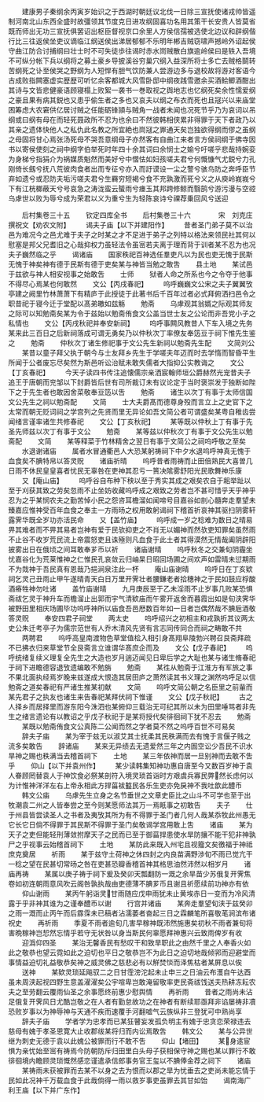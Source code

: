 <!-- { "loadSidebar": true } -->
　　建康男子秦纲余丙寅岁始识之于西湖时朝廷议北伐一日除三宣抚使诸戎帅皆遥制河南北山东西全盛时故彊领其节度克日进攻纲固喜功名用其策干长安贵人皆莫省既而师出无功三宣抚俱罢诏出枢臣督视京口余里人方侯信孺被选使北边议和辟纲偕行比三往返侯坐吏议谪临江纲送侯出涕居郁郁不乐明年郴吉贼窃啸声撼岭外诏起侯守曲江防合讨捕纲曰壮士时不可失徒歩往谒时赤水峝贼散白旗逾岭侯曰是轶入吾境不可纵分帐下兵以纲将之募土豪乡导披溪谷穷巢穴纲入益深所将士多亡去贼格鬬转苦纲死之讣至侯哭之野纲为人短悍有胆气饮防兼人尝游边多与退校故将游对客语今古成败指闗塞虚实歴歴可听忆余客都城大风雪卧邸中纲夜践雪邀余买酒鲙鲫酒酣出其诗与文皆悲健豪语顾寝榻上败絮一袭书一巻取视之舆地志也忆纲死矣余性懦爱纲之豪且果有病其鋭也又患乎偷生者之多也又哀夫以纲之布衣而死也且冦兴以来庙堂困筹虑大农窘供亿居讨贼之任能砺锋頴与贼角一战者未闻也况死节乎乃为哀词以吊纲或曰纲有母在而轻死聂政所不忍为也余曰不然彼韩相侠累非得罪于天下者政乃以其亲之遗体快他人之私仇此名教之所宜絶也峝冦之罪通天矣岂独欲得纲而僇之虽纲之母固将甘心焉张汤死母不哭吾意纲母子亦然客有自曲江来者言方侯祠纲于佛寺因书以寄侯使刻之祠中纲字伯举死时年四十余其词曰余悯士之媮兮吁嗟乎悲哉持婉娈为身梯兮指狷介为祸媒质魁然而美好兮中慴怯如妇孩嗟夫君兮何慨慷气尤鋭兮力孔刚倚长劔兮抚八荒彼肉食者出而专征兮亦入而訏谟设一尘之警兮骇鸟防之奔呼臣节弃如遗兮或忍防夫垢污嗟夫君兮生羇穷短褐兮食不充孰激而死兮义之从庾岭峩峩兮下有江桄榔蔽天兮号哀急之涛泷蛮云蜑雨兮瘗玉其邦跨修鲸而翳鹄兮游污漫与空谾乌虖世以败为辱兮成为荣君以义为重兮生为轻陈哀诗兮祼荐乗回风兮送迎


　　后村集卷三十五
　　钦定四库全书
　　后村集巻三十六　　　　宋　刘克庄　撰祝文【劝农文附】
　　谒夫子庙【以下并建阳作】
　　昔者圣门弟子莫不以治邑为难况今之邑尤难于夫子之时某之才不足进于弟子之列特以格法来领民社其何以慰塞是邦父兄耆旧之心哉抑权力虽轻法令虽宻若夫离于理而背于训者某不忍为也况夫子巍然临之乎
　　谒诸庙
　　国家秩祀百神选任羣吏凡以为民也吏无愧于民斯无愧于神矣神有德于民斯有德于吏矣某与神皆当勉之敢吿
　　县土地
　　某试邑于兹欲与神人相安视事之始敢吿
　　士师
　　狱者人命之所系也今之令夺于他事不得尽心焉某也何敢然
　　文公【丙戌春祀】
　　呜呼巍巍文公宋之夫子翼翼攷亭建之阙里竹林萧萧下有精庐于此授徒于此著书后千百年过者必式拜俯洒扫邑令之职昔祀于寝今迁于堂配以髙弟皦如兹觞
　　勉斋
　　乌虖观其翁婿之际观其师友之际可以知勉斋矣某为令于兹始以勉斋侑食文公盖当世士友之公论而非吾党小子之私情也
　　文公【丙戌秋祀并奉安新祠】
　　呜呼事闗风教昔人下车入境之先务某来此三百日之后新祠落成可谓无勇矣乃以仲秋次丁率僚友奉笾豆于祠下惟先生鉴之
　　勉斋
　　仲秋次丁诸生修祀事于文公先生新祠以勉斋先生配
　　文简刘公
　　某昔以童子拜父执于朝今与士友拜乡先生于学嗟夫年迈而时去学惰而智昏平生所闻于公者废忘尽矣然为斯邑听讼治赋未敢失儒者大指抑公实教诲之
　　文公【丁亥春祀】
　　今天子读四书传注追懐儒宗亲洒宸翰师垣公爵赫然光宠昔夫子追王于唐朝而兖邹以下封爵皆后世有司所裁订未有议论定于当时褒崇发于独断如陛下之于先生者也敢因舍菜敬奉豆笾以吿
　　勉斋
　　诸生以次丁有事于太师信国文公先生之祠以勉斋配
　　文简
　　士大夫爵髙而德尊身殁而言立上之史官下之太常而朝无贬词祠之学宫列之先贤而里无异论如吾文简公者可谓盛矣某粤自稚齿尝闻绪言谨率诸生共修春祀
　　文公【丁亥秋祀】
　　某等既以仲秋上丁有事于先圣先师兹以次丁有事于文公
　　勉斋
　　某等兹以仲秋次丁有事于文公先生以勉斋配
　　文简
　　某等释菜于竹林精舍之翌日有事于文简公之祠呜呼敬之至矣
　　水退谢诸庙
　　属者水冒通衢邑人大恐某躬祷祠下中夕水退呜呼神真无愧于血食矣不腆特帛以答灵贶
　　诸庙祈晴
　　呜呼昔者雨祷而止田倍熟民大喜曽几日雨不休民皇皇喜者忧民无辜咎在吏神其忍亏一篑决隂雾舒阳光民歌舞神乐康
　　又【庵山庙】
　　呜呼谷自布种下秧以至于秀实其成之艰矣农自于耜举趾以至于刈获其致之劳矣忽雨不止坐妨收藏呜呼成之艰致之劳者岂不甚可惜乎天乎神乎忍为之乎某悯农夫之勤苦悼小民之怨咨耳檐溜如闻啼号目嘉谷如剖心髓奔走羣望未臻嘉应惟神受百年血食之奉主一方雨旸之权用敢躬谒祠下稽首祈哀神其驱扫阴雾轩露霁华既全岁功亦活民命
　　又【盖竹庙】
　　呜呼成一岁之稔难为数日之晴易畀其难者而不畀其易者岂神有爱于民欤抑吏之不肖无以媚神而然欤吏知罪矣虽然雨不止谷不收岁荒民流上帝震怒吏且诛殛则凡血食于此土者其得漠然无情哉阖阴辟阳披雾出日在俄顷之间耳敢奉芗币以祈
　　诸庙谢晴
　　呜呼秋冬之交兼旬阴霾坐忧嘉谷化为荒莱惟神之仁惟民孔哀敛云归岫杲日昭回场圃之间欢声如雷晴未愆期雨不为烖神于吾民真有恩哉乃挹涧泉注此一杯
　　庵山庙谢晴
　　呜呼日在丁亥欵祠乞灵己丑雨止甲午遂晴青天白日万里开霁壮者腰鎌老者拾穗神之于民如鼓应桴酸酒瘠牲神勿吐诸
　　盖竹庙谢晴
　　九月庚辰至于乙未淫雨不止岁事几败某恐惧斋祓乞灵于神升车而檐溜止出郭而宇气清欵庙而午雾开返舍而暮霞出如是旬浃霁华被野田里相庆场圃毕功呜呼神所以庙食吾邑厯数百年如一日者岂偶然哉不腆巵酒敬答灵贶
　　奉安四君子祠堂
　　两太史
　　呜呼绍兴之初相主和戎孰折其议两太史公朱迁考亭子为儒宗范世有人乔木清风先贤有言志同传同合而祠之畴敢不共
　　两聘君
　　呜呼高皇南渡物色草堂值桧入相引身髙翔阜陵勃兴聘召艮斋拜疏不已拂衣归来草堂节全艮斋言立谁谓华髙庶企而及
　　文公【戊子春祀】
　　呜呼统绪复续义理复全先生之大造也岁月遄迈闻见日卑后学之大耻也某与诸生脩春祀于祠下进瞻德容退攷遗编敢不勉旃
　　勉斋
　　某徃从勉斋于江淮方有军旅之事不果北面执经焉岁晚来兹遂成大恨造其居田庐之萧然读其书义理之渊然呜呼足以信勉斋之道矣春祀有严诸生推某初献
　　文简
　　呜呼文简公朝之名臣里之前軰而某先君子之执友也诸生来告春祀某拜伏祠下惟谨
　　文公【戊子秋祀】
　　古之人择乡而居择里而游东阳今洙泗也某俯仰三载治无可纪其所以未为田里唾骂者非先生之绪言遗论有以教诏之乎戊子秋祀于是某将授代矣徘徊祠下犹不忍去
　　勉斋
　　某既以勉斋侑食文公真陈二公闻而然之学者莫不然之呜呼百世不可易矣
　　辞夫子庙
　　某为宰于兹无以淑艾其士抚柔其民秩满而去有愧于言偃子贱之流多矣敢告
　　辞诸庙
　　某来无异绩去无遗爱然三年之内圄空讼少吾民不识水旱神之赐也秩满当去稽首祠下
　　土地
　　某三年依神而居一旦别神而去敢不吿乎
　　仰山【以下并袁州作】
　　某少读韩集知神功惠自唐至今又数百岁神于袁人眷顾罔替袁人于神饮食必祭某剖符入境灵琐首诣时方艰虞兵寡民弊然长虑何以为计惟神洋洋左右上帝永相此方捍菑袚盭民各乐生吏亦免戾神不我吐歆此醴币
　　韩文公庙
　　乌虖先生立身之名节垂世之文章史臣比之山斗不可学也至于出牧潮袁二州之人皆奉尝之至今则某愿师法其万一焉眂事之初敢告
　　夫子
　　仕于州县皆尝读圣人之书者及夷攷其所为有不得罪于圣门者几何人哉某忝牧此州愚无它长它日倘不得罪于其民斯不得罪于圣门矣敬谒学宫用敢上吿
　　诸庙
　　某为天子之吏但能轻刑薄敛拊摩天子之民而已至于御菑捍患使水旱防攘不能干犯非神孰尸之乎视事云始稽首祠下
　　土地
　　某防此来既入州宅且视籀文矣徼福于神祗庶克奠居
　　祈雨
　　某于兹守土荷神之休四封之内良苗满野渉旬不雨已觉亢干一稔之望在民甚切常旸之咎在吏甚恐瓣香稽首神其格思油然沛然以相岁月
　　诸庙再祷
　　某属以庚子祷于祠下爰及癸卯天瓢翻防一溉之余旱苗少苏俄复开霁焦卷如初连朝雨意风吹云阁咎孰执哉由吏德薄不腆芗币且谢且祈愿续前功神亦有依
　　仰山谢雨
　　某丙午躬诣灵甘雨随应戊申雨犹未止黄埃赤日一变而为冷风清露于乎非神其谁为之谨奉醴币以谢
　　行宫并诸庙
　　某奔走羣望旬浃于兹癸卯之雨一溉而止丙午而后霡霂未已稿者沾濡萎者奋起三日之霖麟笔所喜敬芼涧滨布诸祝史
　　再祈雨
　　季夏不雨者逾旬几害早稼神既沛然施惠矣初秋不雨者兼旬将害晩稼神岂恝然忘情乎若守无状咎以身当斯民何辜愿拜神惠兴云致雨俾岁有收
　　迎潙仰四圣
　　某治无馨香民有愁叹干和致旱职此之由然千里之人奉香火如此之敬恭也望云霓如此之迫切也平日之敬恭岂不为此日之迫切地哉倾郛而迎避堂而事情益迫切礼益敬恭矣神之威灵佛之慈悲必有以觧焚惔而泽焦枯者某屛息以俟
　　送神
　　某欵灵琐延飚驭二之日甘霔滂沱起未止申三之日油云布濩自午达酉虽未周浃起视四野生意盖濯濯矣公宇喧卑岂敢淹留敬率吏民斋祓饯送夫热耕冻耘农夫之至劳翻云覆雨仙圣之余事愿终前惠少慰舆情
　　再祈雨
　　昔者之雨尚未沾足俄复开霁风日尤酷岂敬之在人者有勤怠故功之在神者有断续耶亟拜非谄屡祷非凟恐败岁事以为神辱神与天通不疾而速覆手河翻嘘气云族纵非三登犹可中熟尚享
　　辞夫子庙
　　学者学为忠孝而已某狂瞽妄发孤负明主有媿于忠贪恋荣禄违去慈母有媿于孝圣恩寛大止收郡绂某将归而内讼焉敢吿
　　韩文公
　　某与公异世继为刺史无德于袁以此媿公被罪而行不敢不吿
　　仰山【堵田】
　　某身逺宦惧为亲忧始至宻有祷焉今防朝防斥归田里白头母子获相保守神之赐也某以罪行不敢徘徊境内瞻顾灵琐慨然感恋谨遣承信郎事务官王玺以不腆俸金荐之祠下
　　诸庙
　　某祷雨未获被罪而去某不以身之去为恨而以郡之旱为忧垂去之吏尚未能忘情于民如此况神千万载血食于此哉倘得一雨以救岁事吏虽罪去其甘如饴
　　谒南海广利王庙【以下并广东作】
